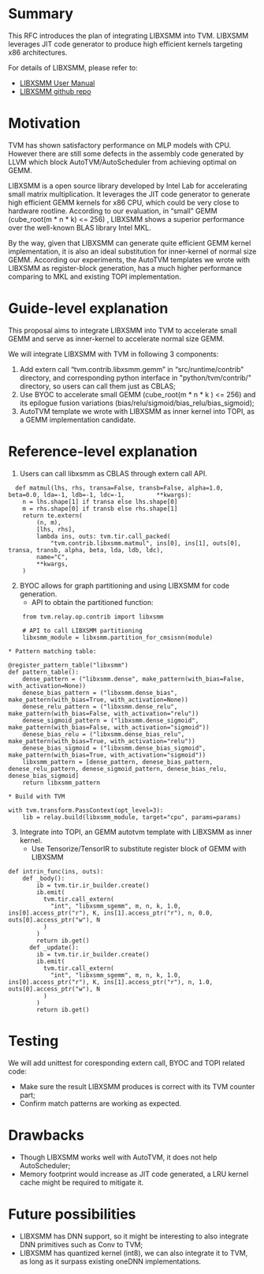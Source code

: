 # Summary
This RFC introduces the plan of integrating LIBXSMM into TVM. LIBXSMM leverages JIT code generator to produce high efficient kernels targeting x86 architectures. 

For details of LIBXSMM, please refer to:
* [LIBXSMM User Manual](https://libxsmm.readthedocs.io/en/latest/)
* [LIBXSMM github repo](https://github.com/hfp/libxsmm)

# Motivation
TVM has shown satisfactory performance on MLP models with CPU. However there are still some defects in the assembly code generated by LLVM which block AutoTVM/AutoScheduler from achieving optimal on GEMM.

LIBXSMM is a open source library developed by Intel Lab for accelerating small matrix multiplication. It leverages the JIT code generator to generate high efficient GEMM kernels for x86 CPU, which could be very close to hardware rootline. According to our evaluation, in “small” GEMM (cube_root(m * n * k) <= 256) , LIBXSMM shows a superior performance over the well-known BLAS library Intel MKL. 

By the way, given that LIBXSMM can generate quite efficient GEMM kernel implementation, it is also an ideal substitution for inner-kernel of normal size GEMM. According our experiments, the AutoTVM templates we wrote with LIBXSMM as register-block generation, has a much higher performance comparing to MKL and existing TOPI implementation.

# Guide-level explanation
This proposal aims to integrate LIBXSMM into TVM to accelerate small GEMM and serve as inner-kernel to accelerate normal size GEMM.

We will integrate LIBXSMM with TVM in following 3 components:
1. Add extern call “tvm.contrib.libxsmm.gemm” in “src/runtime/contrib” directory, and corresponding python interface in "python/tvm/contrib/" directory, so users can call them just as CBLAS; 
2. Use BYOC to accelerate small GEMM (cube_root(m * n * k ) <= 256) and its epilogue fusion variations (bias/relu/sigmoid/bias_relu/bias_sigmoid);
3. AutoTVM template we wrote with LIBXSMM as inner kernel into TOPI, as a GEMM implementation candidate.

# Reference-level explanation
1. Users can call libxsmm as CBLAS through extern call API.
```
  def matmul(lhs, rhs, transa=False, transb=False, alpha=1.0, beta=0.0, lda=-1, ldb=-1, ldc=-1, 		**kwargs):
  	n = lhs.shape[1] if transa else lhs.shape[0]
  	m = rhs.shape[0] if transb else rhs.shape[1]
  	return te.extern(
    	(n, m),
    	[lhs, rhs],
    	lambda ins, outs: tvm.tir.call_packed(
    		"tvm.contrib.libxsmm.matmul", ins[0], ins[1], outs[0], transa, transb, alpha, beta, lda, ldb, ldc),
    	name="C",
    	**kwargs,
  	)
```
2. BYOC allows for graph partitioning and using LIBXSMM for code generation.
	* API to obtain the partitioned function:
```
	from tvm.relay.op.contrib import libxsmm

	# API to call LIBXSMM partitioning
    libxsmm_module = libxsmm.partition_for_cmsisnn(module) 
```
	* Pattern matching table: 
```
@register_pattern_table("libxsmm")
def pattern_table():
    dense_pattern = ("libxsmm.dense", make_pattern(with_bias=False, with_activation=None))
    denese_bias_pattern = ("libxsmm.dense_bias", make_pattern(with_bias=True, with_activation=None))
    denese_relu_pattern = ("libxsmm.dense_relu", make_pattern(with_bias=False, with_activation="relu"))
    denese_sigmoid_pattern = ("libxsmm.dense_sigmoid", make_pattern(with_bias=False, with_activation="sigmoid"))
    denese_bias_relu = ("libxsmm.dense_bias_relu", make_pattern(with_bias=True, with_activation="relu"))
    denese_bias_sigmoid = ("libxsmm.dense_bias_sigmoid", make_pattern(with_bias=True, with_activation="sigmoid"))
    libxsmm_pattern = [dense_pattern, denese_bias_pattern, denese_relu_pattern, denese_sigmoid_pattern, denese_bias_relu, denese_bias_sigmoid]
    return libxsmm_pattern
```
	* Build with TVM
```
with tvm.transform.PassContext(opt_level=3):
	lib = relay.build(libxsmm_module, target="cpu", params=params)
```
3. Integrate into TOPI, an GEMM autotvm template with LIBXSMM as inner kernel.
	* Use Tensorize/TensorIR to substitute register block of GEMM with LIBXSMM
```
def intrin_func(ins, outs):
	def _body():
        ib = tvm.tir.ir_builder.create()
        ib.emit(
          tvm.tir.call_extern(
            "int", "libxsmm_sgemm", m, n, k, 1.0, ins[0].access_ptr("r"), K, ins[1].access_ptr("r"), n, 0.0, outs[0].access_ptr("w"), N
          )
        )
        return ib.get()
      def _update():
        ib = tvm.tir.ir_builder.create()
        ib.emit(
          tvm.tir.call_extern(
            "int", "libxsmm_sgemm", m, n, k, 1.0, ins[0].access_ptr("r"), K, ins[1].access_ptr("r"), n, 1.0, outs[0].access_ptr("w"), N
          )
        )
        return ib.get()
```

# Testing
We will add unittest for coresponding extern call, BYOC and TOPI related code:
* Make sure the result LIBXSMM produces is correct with its TVM counter part;
* Confirm match patterns are working as expected.

# Drawbacks
* Though LIBXSMM works well with AutoTVM, it does not help AutoScheduler;
* Memory footprint would increase as JIT code generated, a LRU kernel cache might be required to mitigate it. 

# Future possibilities
* LIBXSMM has DNN support, so it might be interesting to also integrate DNN primitives such as Conv to TVM;
* LIBXSMM has quantized kernel (int8), we can also integrate it to TVM, as long as it surpass existing oneDNN implementations.
